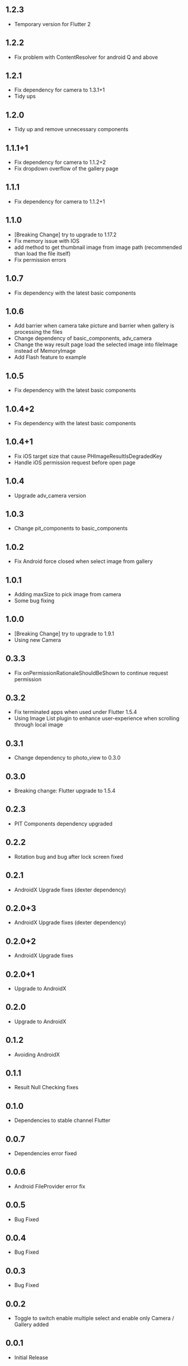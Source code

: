 ## 1.2.3

* Temporary version for Flutter 2

## 1.2.2

* Fix problem with ContentResolver for android Q and above

## 1.2.1

* Fix dependency for camera to 1.3.1+1
* Tidy ups

## 1.2.0

* Tidy up and remove unnecessary components

## 1.1.1+1

* Fix dependency for camera to 1.1.2+2
* Fix dropdown overflow of the gallery page

## 1.1.1

* Fix dependency for camera to 1.1.2+1

## 1.1.0

* [Breaking Change] try to upgrade to 1.17.2
* Fix memory issue with IOS
* add method to get thumbnail image from image path (recommended than load the file itself)
* Fix permission errors

## 1.0.7

* Fix dependency with the latest basic components

## 1.0.6

* Add barrier when camera take picture and barrier when gallery is processing the files
* Change dependency of basic_components, adv_camera
* Change the way result page load the selected image into fileImage instead of MemoryImage
* Add Flash feature to example

## 1.0.5

* Fix dependency with the latest basic components

## 1.0.4+2

* Fix dependency with the latest basic components

## 1.0.4+1

* Fix iOS target size that cause PHImageResultIsDegradedKey
* Handle iOS permission request before open page

## 1.0.4

* Upgrade adv_camera version

## 1.0.3

* Change pit_components to basic_components

## 1.0.2

* Fix Android force closed when select image from gallery

## 1.0.1

* Adding maxSize to pick image from camera
* Some bug fixing

## 1.0.0

* [Breaking Change] try to upgrade to 1.9.1
* Using new Camera

## 0.3.3

* Fix onPermissionRationaleShouldBeShown to continue request permission

## 0.3.2

* Fix terminated apps when used under Flutter 1.5.4
* Using Image List plugin to enhance user-experience when scrolling through local image

## 0.3.1

* Change dependency to photo_view to 0.3.0

## 0.3.0

* Breaking change: Flutter upgrade to 1.5.4

## 0.2.3

* PIT Components dependency upgraded

## 0.2.2

* Rotation bug and bug after lock screen fixed

## 0.2.1

* AndroidX Upgrade fixes (dexter dependency)

## 0.2.0+3

* AndroidX Upgrade fixes (dexter dependency)

## 0.2.0+2

* AndroidX Upgrade fixes

## 0.2.0+1

* Upgrade to AndroidX

## 0.2.0

* Upgrade to AndroidX

## 0.1.2

* Avoiding AndroidX

## 0.1.1

* Result Null Checking fixes

## 0.1.0

* Dependencies to stable channel Flutter

## 0.0.7

* Dependencies error fixed

## 0.0.6

* Android FileProvider error fix

## 0.0.5

* Bug Fixed

## 0.0.4

* Bug Fixed

## 0.0.3

* Bug Fixed

## 0.0.2

* Toggle to switch enable multiple select and enable only Camera / Gallery added

## 0.0.1

* Initial Release